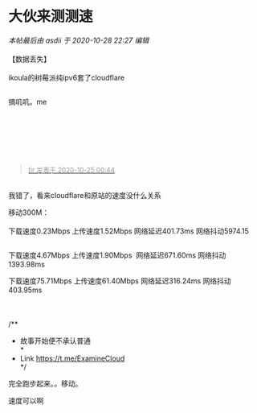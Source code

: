 # 大伙来测测速


<i class="pstatus"> 本帖最后由 asdii 于 2020-10-28 22:27 编辑 </i><br />
<br />
【数据丢失】<br />
<br />
ikoula的树莓派纯ipv6套了cloudflare<img src="static/image/smiley/default/lol.gif" smilieid="12" border="0" alt="" /> 

<img id="aimg_BAqsa" onclick="zoom(this, this.src, 0, 0, 0)" class="zoom" src="https://s1.ax1x.com/2020/10/25/BeFFgS.png" onmouseover="img_onmouseoverfunc(this)" onload="thumbImg(this)" border="0" alt="" />

搞叽叽。me<img src="static/image/smiley/default/lol.gif" smilieid="12" border="0" alt="" /><br />
<br />
<br />
<br />
&nbsp; &nbsp;&nbsp;&nbsp;<br />
<br />
&nbsp; &nbsp;&nbsp; &nbsp;&nbsp; &nbsp;&nbsp; &nbsp;&nbsp; &nbsp;&nbsp; &nbsp;&nbsp; &nbsp;&nbsp; &nbsp;&nbsp; &nbsp;&nbsp; &nbsp;&nbsp; &nbsp;&nbsp; &nbsp;&nbsp; &nbsp;&nbsp; &nbsp;&nbsp; &nbsp;&nbsp; &nbsp;&nbsp; &nbsp;&nbsp; &nbsp; 

<div class="quote"><blockquote><font size="2"><a href="https://www.hostloc.com/forum.php?mod=redirect&amp;goto=findpost&amp;pid=9348385&amp;ptid=758155" target="_blank"><font color="#999999">tir 发表于 2020-10-25 00:44</font></a></font></blockquote></div><br />
我错了，看来cloudflare和原站的速度没什么关系<img src="static/image/smiley/default/mad.gif" smilieid="11" border="0" alt="" />

移动300M：<br />
<br />
下载速度0.23Mbps 上传速度1.52Mbps 网络延迟401.73ms 网络抖动5974.15

<img id="aimg_E7uUI" onclick="zoom(this, this.src, 0, 0, 0)" class="zoom" src="https://www.mpimg.cn/images/2020/10/24/QQ20201025005230.jpg" onmouseover="img_onmouseoverfunc(this)" onload="thumbImg(this)" border="0" alt="" /><img id="aimg_XN14A" onclick="zoom(this, this.src, 0, 0, 0)" class="zoom" src="https://cdn.jsdelivr.net/gh/hishis/forum-master/public/images/patch.gif" onmouseover="img_onmouseoverfunc(this)" onload="thumbImg(this)" border="0" alt="" />

下载速度4.67Mbps 上传速度1.90Mbps&nbsp;&nbsp;网络延迟671.60ms 网络抖动1393.98ms

下载速度75.71Mbps 上传速度61.40Mbps 网络延迟316.24ms 网络抖动403.95ms<br />
<br />
<br />
<br />
/**<br />
 * 故事开始便不承认普通<br />
 *<br />
 * Link https://t.me/ExamineCloud<br />
 */

完全跑步起来。。<img src="static/image/smiley/yct/022.gif" smilieid="42" border="0" alt="" />移动。

速度可以啊
